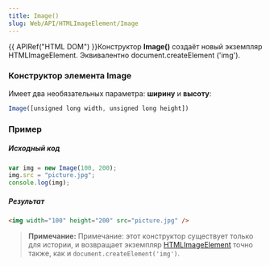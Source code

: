 ```yaml
---
title: Image()
slug: Web/API/HTMLImageElement/Image
---
```


{{ APIRef("HTML DOM") }}Конструктор **Image()** создаёт новый экземпляр HTMLImageElement. Эквивалентно document.createElement ('img').

### Конструктор элемента Image

Имеет два необязательных параметра: **ширину** и **высоту**:

```js
Image([unsigned long width, unsigned long height])
```

### Пример

##### Исходный код

```js
var img = new Image(100, 200);
img.src = "picture.jpg";
console.log(img);
```

##### Результат

```html
<img width="100" height="200" src="picture.jpg" />
```

> **Примечание:** Примечание: этот конструктор существует только для истории, и возвращает экземпляр [HTMLImageElement](/ru/docs/Web/API/HTMLImageElement) точно также, как и `document.createElement('img')`.
